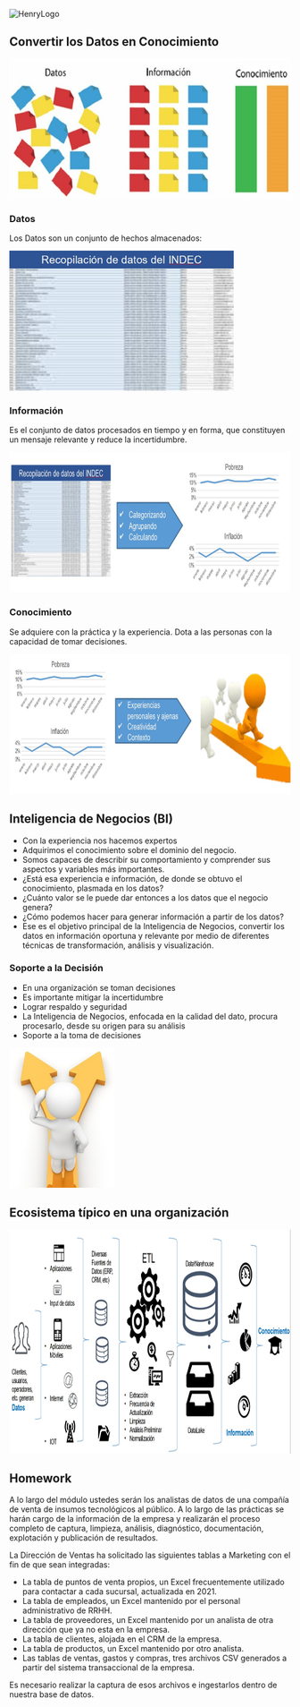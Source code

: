 ![HenryLogo](https://d31uz8lwfmyn8g.cloudfront.net/Assets/logo-henry-white-lg.png)

## Convertir los Datos en Conocimiento

<img src="../_src/assets/datos_info_conoc.jpg"  height="250">

### Datos

Los Datos son un conjunto de hechos almacenados:

<img src="../_src/assets/datos.jpg"  height="250">

### Información

Es el conjunto de datos procesados en tiempo y en forma, que constituyen un mensaje relevante y reduce la incertidumbre.

<img src="../_src/assets/informacion.jpg"  height="250">

### Conocimiento

Se adquiere con la práctica y la experiencia. Dota a las personas con la capacidad de tomar decisiones. 

<img src="../_src/assets/conocimiento.jpg"  height="250">

## Inteligencia de Negocios (BI)

* Con la experiencia nos hacemos expertos
* Adquirimos el conocimiento sobre el dominio del negocio.
* Somos capaces de describir su comportamiento y comprender sus aspectos y variables más importantes.
* ¿Está esa experiencia e información, de donde se obtuvo el conocimiento, plasmada en los datos?
* ¿Cuánto valor se le puede dar entonces a los datos que el negocio genera?
* ¿Cómo podemos hacer para generar información a partir de los datos?
* Ese es el objetivo principal de la Inteligencia de Negocios, convertir los datos en información oportuna y relevante por medio de diferentes técnicas de transformación, análisis y visualización.

### Soporte a la Decisión

* En una organización se toman decisiones
* Es importante mitigar la incertidumbre
* Lograr respaldo y seguridad
* La Inteligencia de Negocios, enfocada en la calidad del dato, procura procesarlo, desde su origen para su análisis
* Soporte a la toma de decisiones

<img src="../_src/assets/decision.jpg"  height="250">

## Ecosistema típico en una organización

<img src="../_src/assets/ecosistema.jpg"  height="400">

## Homework

A lo largo del módulo ustedes serán los analistas de datos de una compañía de venta de insumos tecnológicos al público. A lo largo de las prácticas se harán cargo de la información de la empresa y realizarán el proceso completo de captura, limpieza, análisis, diagnóstico, documentación, explotación y publicación de resultados.

La Dirección de Ventas ha solicitado las siguientes tablas a Marketing con el fin de que sean integradas:

* La tabla de puntos de venta propios, un Excel frecuentemente utilizado para contactar a cada sucursal, actualizada en 2021.
* La tabla de empleados, un Excel mantenido por el personal administrativo de RRHH.
* La tabla de proveedores, un Excel mantenido por un analista de otra dirección que ya no esta en la empresa. 
* La tabla de clientes, alojada en el CRM de la empresa.
* La tabla de productos, un Excel mantenido por otro analista.
* Las tablas de ventas, gastos y compras, tres archivos CSV generados a partir del sistema transaccional de la empresa.

Es necesario realizar la captura de esos archivos e ingestarlos dentro de nuestra base de datos.